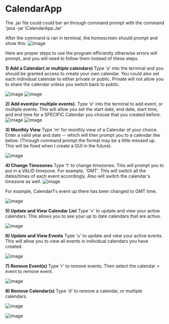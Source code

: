 # CalendarApp

The .jar file could could ber an through command prompt with the command 'java -jar <filepath>\CalendarApp.Jar'

After the command is ran in terminal, the homescreen should prompt and show this:
![image](https://user-images.githubusercontent.com/85138366/152254067-ceeb0eb8-1b7a-481c-bd21-212877428c15.png)
  
Here are proper steps to use the program efficiently otherwise errors will prompt, and you will need to follow them instead of these steps. 
  
**1) Add a Calendar( or multiple calendars)** 
Type 'a' into the terminal and you should be granted access to create your own calendar. You could also set each individual calendar to either private or public. Private will not allow you to share the calendar unless you switch back to public.
  
![image](https://user-images.githubusercontent.com/85138366/152254529-0109562c-c780-4fe4-a154-5c6f4c1518e2.png)
![image](https://user-images.githubusercontent.com/85138366/152254845-9eb9efca-4019-4882-af9a-dfd3bd4ca474.png)


  
**2) Add event(or multiple events).**
Type 'e' into the terminal to add event, or multiple events. This will allow you set the start date, end date, start time, and end time for a SPECIFIC Calendar you choose that you created before. 
![image](https://user-images.githubusercontent.com/85138366/152255430-74bd4469-ba4a-437e-aab2-dbab4964ab10.png)
![image](https://user-images.githubusercontent.com/85138366/152255463-699c99d3-c0a3-4d6c-83d1-d1ae34b4dc98.png)
  
**3) Monthly View**
Type 'm' for monthly view of a Calendar of your choice. Enter a valid year and date -- which will then prompt you to a calendar like below. (Through command prompt the format may be a little messed up. This will be fixed when I create a GUI in the future).

![image](https://user-images.githubusercontent.com/85138366/152256432-6bdcbcb8-0a4b-414f-911f-7553fde51a3e.png)
  
  
**4) Change Timezones** 
Type 't' to change timezones. This will prompt you to put in a VALID timezone. For example, 'GMT'. This will switch all the dates/times of each event accordingly. Also will switch the calendar's timezone as well. 
![image](https://user-images.githubusercontent.com/85138366/152256918-25f0b8cc-e18a-4538-924e-4c0c621fe1ac.png)
  
For example, Calendar1's event up there has been changed to GMT time.
  
![image](https://user-images.githubusercontent.com/85138366/152257022-38a6afad-2716-4fef-b203-4273f6e8000f.png)
  
  
  
**5) Update and View Calendar List**
Type 'v' to update and view your active calendars. This allows you to see your up to date calendars that are active. 

![image](https://user-images.githubusercontent.com/85138366/152257168-136d5419-3c08-4b0e-b2f9-17dba2161acf.png)
  
**6) Update and View Events**
Type 'u' to update and view your active events. This will allow you to view all events in individual calendars you have created. 

![image](https://user-images.githubusercontent.com/85138366/152257265-83ea58cc-0e08-40d7-ae98-f45015b69a7f.png)
  
**7) Remove Event(s)**
Type 'r' to remove events. Then select the calendar > event to remove event.

![image](https://user-images.githubusercontent.com/85138366/152258369-b6db706e-ea8b-4447-91bd-85e34aebae43.png)

  
**8) Remove Calendar(s)**
Type 'd' to remove a calendar, or multiple calendars. 
  
![image](https://user-images.githubusercontent.com/85138366/152258579-fecdeb4c-cb94-42dd-9bf4-f01a256dc499.png)
  
![image](https://user-images.githubusercontent.com/85138366/152258597-bd35b65e-dd13-4513-81bb-94218f4112d3.png)





  
  
  


  
  



  
